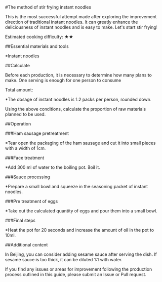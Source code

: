 #The method of stir frying instant noodles

This is the most successful attempt made after exploring the improvement direction of traditional instant noodles. It can greatly enhance the deliciousness of instant noodles and is easy to make. Let's start stir frying!

Estimated cooking difficulty: ★★

##Essential materials and tools

*Instant noodles

##Calculate

Before each production, it is necessary to determine how many plans to make. One serving is enough for one person to consume

Total amount:

*The dosage of instant noodles is 1.2 packs per person, rounded down.

Using the above conditions, calculate the proportion of raw materials planned to be used.

##Operation

###Ham sausage pretreatment

*Tear open the packaging of the ham sausage and cut it into small pieces with a width of 1cm.

###Face treatment

*Add 300 ml of water to the boiling pot. Boil it.

###Sauce processing

*Prepare a small bowl and squeeze in the seasoning packet of instant noodles.

###Pre treatment of eggs

*Take out the calculated quantity of eggs and pour them into a small bowl.

###Final steps

*Heat the pot for 20 seconds and increase the amount of oil in the pot to 10ml.

##Additional content

In Beijing, you can consider adding sesame sauce after serving the dish. If sesame sauce is too thick, it can be diluted 1:1 with water.

If you find any issues or areas for improvement following the production process outlined in this guide, please submit an Issue or Pull request.